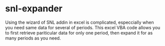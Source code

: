 # snl-expander
Using the wizard of SNL addin in excel is complicated, especcially when you need same data for several of periods. This excel VBA code allows you to first retrieve pariticular data for only one period, then expand it for as many periods as you need.
